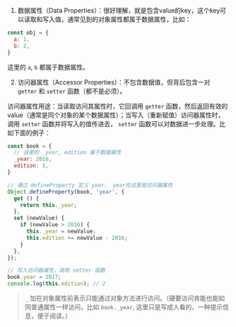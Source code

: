 1. 数据属性（Data Properties）：很好理解，就是包含value的key，这个key可以读取和写入值，通常见到的对象属性都属于数据属性，比如：

```js
const obj = {
  a: 1,
  b: 2,
}
```

这里的 `a`, `b` 都属于数据属性。

2. 访问器属性（Accessor Properties）：不包含数据值，但背后包含一对 `getter` 和 `setter` 函数（都不是必须）。   

访问器属性用途：当读取访问其属性时，它回调用 `getter` 函数，然后返回有效的value（通常是同个对象的某个数据属性）；当写入（重新赋值）访问器属性时，调用 `setter` 函数并将写入的值传进去， `setter` 函数可以对数据进一步处理。比如下面的例子：   

```js
const book = {
  // 这里的 _year, edition 属于数据属性
  _year: 2016,
  edition: 1,
}

// 通过 defineProperty 定义 year， year在这里是访问器属性
Object.defineProperty(book, 'year', {
  get () {
    return this._year;
  },
  set (newValue) {
    if (newValue > 2016) {
      this._year = newValue;
      this.edition += newValue - 2016;
    }
  },
});

// 写入访问器属性，调用 setter 函数
book.year = 2017;
console.log(this.edition); // 2
```

> `_` 加在对象属性前表示只能通过对象方法进行访问。（硬要访问肯能也能如同普通属性一样访问，比如 `book._year`, 这里只是写成人看的，一种提示信息，便于阅读。）
